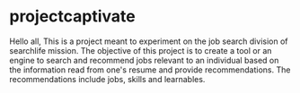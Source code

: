# projectcaptivate
Hello all, This is a project meant to experiment on the job search division of searchlife mission. The objective of this project is to create a tool or an engine to search and recommend jobs relevant to an individual based on the information read from one's resume and provide recommendations. The recommendations include jobs, skills and learnables.
